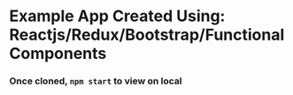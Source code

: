 # Example App Created Using: Reactjs/Redux/Bootstrap/Functional Components 

### Once cloned, `npm start` to view on local

